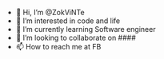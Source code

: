 - 👋 Hi, I’m @ZokViNTe
- 👀 I’m interested in code and life
- 🌱 I’m currently learning Software engineer
- 💞️ I’m looking to collaborate on ####
- 📫 How to reach me at FB 

<!---
ZokViNTe/ZokViNTe is a ✨ special ✨ repository because its `README.md` (this file) appears on your GitHub profile.
You can click the Preview link to take a look at your changes.
--->
